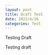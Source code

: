 ```yaml
---
layout: post
title: Draft Test
date: 2022/4/16
categories: Test
---
```


Testing Draft

<!--more-->

Testing draft
